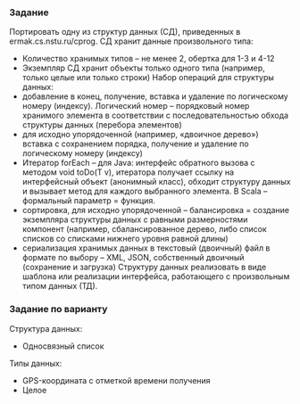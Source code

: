 ### Задание
Портировать одну из структур данных (СД), приведенных в ermak.cs.nstu.ru/cprog. СД хранит данные произвольного типа:
- Количество хранимых типов – не менее 2, обертка для 1-3 и 4-12
- Экземпляр СД хранит объекты только одного типа (например, только целые или только строки)
Набор операций для структуры данных: 
- добавление в конец, получение, вставка и удаление по логическому номеру (индексу). Логический номер – порядковый номер хранимого элемента в соответствии с последовательностью обхода структуры данных (перебора элементов)
-  для исходно упорядоченной (например, «двоичное дерево») вставка с сохранением порядка, получение и удаление по логическому номеру (индексу)
- Итератор forEach – для Java: интерфейс обратного вызова с методом void toDo(T v), итератора получает ссылку на интерфейсный объект (анонимный класс), обходит структуру данных и вызывает метод для каждого выбранного элемента. В Scala – формальный параметр = функция.
- сортировка, для исходно упорядоченной – балансировка = создание экземпляра структуры данных с равными размерностями компонент (например, сбалансированное дерево, либо список списков со списками нижнего уровня равной длины)
- сериализация хранимых данных в текстовый (двоичный) файл в формате по выбору – XML, JSON, собственный двоичный (сохранение и загрузка)
Структуру данных реализовать в виде шаблона или реализации интерфейса, работающего с произвольным типом данных (ТД).


### Задание по варианту
Структура данных:
- Односвязный список

Типы данных:
- GPS-координата с отметкой времени получения
- Целое
